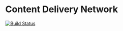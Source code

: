 # Content Delivery Network
[![Build Status](https://travis-ci.org/onoie/cdn.svg?branch=master)](https://travis-ci.org/onoie/cdn)